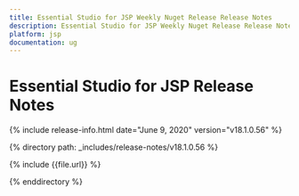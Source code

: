 ```yaml
---
title: Essential Studio for JSP Weekly Nuget Release Release Notes  
description: Essential Studio for JSP Weekly Nuget Release Release Notes  
platform: jsp
documentation: ug
---
```


# Essential Studio for JSP  Release Notes  

{% include release-info.html date="June 9, 2020"  version="v18.1.0.56" %} 


{% directory path: _includes/release-notes/v18.1.0.56 %}

{% include {{file.url}} %}

{% enddirectory %}
